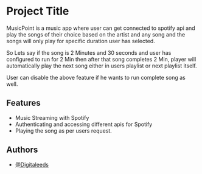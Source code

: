 
# Project Title

MusicPoint is a music app where user can get connected to spotify api and play the songs of their choice based on the artist and any song and the songs will only play for specific duration user has selected.

So Lets say if the song is 2 Minutes and 30 seconds and user has configured to run for 2 Min then after that song completes 2 Min, player will automatically play the next song either in users playlist or next playlist itself.

User can disable the above feature if he wants to run complete song as well.


## Features

- Music Streaming with Spotify
- Authenticating and accessing different apis for Spotify
- Playing the song as per users request.


## Authors

- [@Digitaleeds](https://www.github.com/octokatherine)

